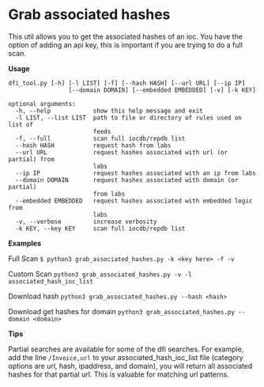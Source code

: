 # Grab associated hashes

This util allows you to get the associated hashes of an ioc. You have the option of adding an api key, this is important if you are trying to do a full scan.

**Usage**

```
dfi_tool.py [-h] [-l LIST] [-f] [--hash HASH] [--url URL] [--ip IP]
                 [--domain DOMAIN] [--embedded EMBEDDED] [-v] [-k KEY]

optional arguments:
  -h, --help            show this help message and exit
  -l LIST, --list LIST  path to file or directory of rules used on list of
                        feeds
  -f, --full            scan full iocdb/repdb list
  --hash HASH           request hash from labs
  --url URL             request hashes associated with url (or partial) from
                        labs
  --ip IP               request hashes associated with an ip from labs
  --domain DOMAIN       request hashes associated with domain (or partial)
                        from labs
  --embedded EMBEDDED   request hashes associated with embedded logic from
                        labs
  -v, --verbose         increase verbosity
  -k KEY, --key KEY     scan full iocdb/repdb list
```

**Examples**

Full Scan
`$ python3 grab_associated_hashes.py -k <key here> -f -v`

Custom Scan
`python3 grab_associated_hashes.py -v -l associated_hash_ioc_list`

Download hash
`python3 grab_associated_hashes.py --hash <hash>`

Download get hashes for domain
`python3 grab_associated_hashes.py --domain <domain>`


**Tips**

Partial searches are available for some of the dfi searches. For example, add the line `/Invoice,url` to your associated_hash_ioc_list file (category options are url, hash, ipaddress, and domain), you will return all associated hashes for that partial url. This is valuable for matching url patterns.